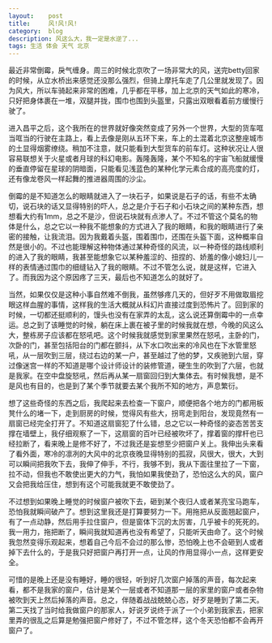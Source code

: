 ```yaml
---
layout:    post
title:     风!风!风!
category:  blog
description: 风这么大，我一定是水逆了...
tags: 生活 体会 天气 北京
---
```

最近非常倒霉，戾气缠身。周三的时候北京吹了一场非常大的风，送完betty回家的时候，从立水桥出来感觉还没那么强烈，但骑上摩托车走了几公里就发现了。因为风大，所以车骑起来非常的困难，几乎都在平移，加上北京的天气如此的寒冷，只好把身体裹在一堆，双腿并拢，围巾也围到头盔里，只露出双眼看着前方缓慢行驶了。

进入昌平之后，这个我所在的世界就好像突然变成了另外一个世界，大型的货车哐当哐当的行驶在主路上，看上去像是刚从五环下来，车上的土混着北京这整座城市的土显得烟雾缭绕。稍加不注意，就只能看到大型货车的前车灯。这种状况让人很容易联想关于火星或者月球的科幻电影。轰隆轰隆，某个不知名的宇宙飞船就缓慢的垂直停留在星球的阴暗面，只能看见浅蓝色的某种化学元素合成的高亮度的灯，还有像龙卷风一样起舞的推进器周围的沙尘。

倒霉的是不知道怎么的眼睛就进入了一块石子，如果说是石子的话，有些不太确切，说石块的话又显得特别的吓人，总之是介于石子和小石块之间的某种东西，想想看大约有1mm，总之不是沙，但说石块就有点渗人了。不过不管这个莫名的物体是什么，总之它以一种我不能想象的方式进入了我的眼睛，和我的眼睛进行了亲密的接触，让我流泪。因为我戴着头盔，围着围巾，还围在头盔下面，这种概率自然是很小的。不过也能理解这种物体通过某种奇怪的风流，以一种奇怪的路线顺利的进入了我的眼睛，我甚至能想象它以某种羞涩的、扭捏的、娇羞的像小媳妇儿一样的表情通过围巾的细缝钻入了我的眼睛。不过不管怎么说，就是这样，它进入了。而我因为这个原因疼了三天，最后也不知道怎么的就好了。

当然，如果仅仅是这种小事自然难不倒我，虽然够疼几天的，但好歹不用做取眉挖眼这样血腥的事情，这样我的生活大概就从科幻片直接过度到恐怖片了。回到家的时候，一切都还挺顺利的，馒头也没有在家弄的太乱，这么说还算倒霉中的一点幸运。总之到了该睡觉的时候，躺在床上裹在被子里的时候我就在想，今晚的风这么大，整栋房子应该都在怒吼吧。这个时候我就感觉到家里果然在怒吼，主卧的门，次卧的门，甚至包括阳台的门都在颤抖，从下水口吹出来的冷风也在下水管里怒吼，从一层吹到三层，绕过右边的某一户，甚至越过了他的梦，又疾驰到六层，穿过像迷宫一样的不知道是哪个设计师设计的装修管道，硬生生的吹到了六层，也就是我家。在空中盘旋怒吼，然后再从某一扇窗回归到大集体去。有时候我想，是不是风也有目的，也是到了某个季节就要去某个我所不知的地方，声息繁衍。

想了这些奇怪的东西之后，我爬起来去检查一下窗户，顺便把各个地方的门都用板凳什么的堵一下，走到厨房的时候，觉得风有些大，拐弯走到阳台，发现竟然有一扇窗已经完全打开了。不知道这扇窗犯了什么错，总之它以一种奇怪的姿态苦苦支撑在墙壁上，我仔细观察了一下，这扇窗的百叶已经被吹坏了，撑着窗的撑杆也已经拉断了，看来晚上是修不好了，不过我还是妄想至少把窗户关上。我伸出头来看了看外面，寒冷的凛冽的大风中的北京夜晚显得特别的孤寂，风很大，很大，大到可以瞬间把我吹下去，我伸了伸手，不行，我够不到，我从下面往里拉了一下窗，拉不动，但我也不敢使出更大的力气，我怕如果我使劲了，恐怕这么大的风，窗户又会把我给压住，想到有这个可能我就更不敢使劲了。

不过想到如果晚上睡觉的时候窗户被吹下去，砸到某个夜归人或者某亮宝马跑车，恐怕我就瞬间破产了。想到这里我还是打算要努力一下。用拖把从反面翘起窗户，有了一点动静，然后用手拉住窗户，但是窗体下沉的太厉害，几乎被卡的死死的。我一用力，拖把断了，瞬间我就知道再也没有希望了，只能听天由命了。这个时候我忽然变得乐观起来，想着自己今后不会过的那么惨，恐怕晚上也不会砸到人或者掉下去什么的，于是我只好把窗户再打开一点，让风的作用显得小一点，这样更安全。

可惜的是晚上还是没有睡好，睡的很轻，听到好几次窗户掉落的声音，每次起来看，都不是我家的窗户，估计是某个一层或者不知道那一层的家里的窗户或者杂物被吹到天上然后掉落的声音。总之，伴随着战战兢兢心态，好歹是睡到了第二天。第二天找了当时给我做窗户的那家人，好说歹说终于派了一个小弟到我家去，把家里弄的很乱之后算是勉强把窗户修好了，不过不管怎样，这个冬天恐怕都不会再开窗户了。